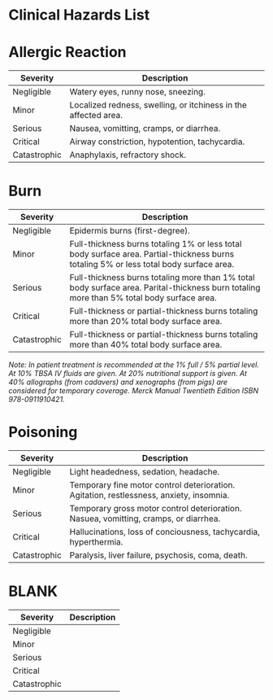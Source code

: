 Clinical Hazards List
=====================

# Allergic Reaction

| Severity | Description |
| -------- | ----------- |
| Negligible | Watery eyes, runny nose, sneezing. |
| Minor | Localized redness, swelling, or itchiness in the affected area. |
| Serious | Nausea, vomitting, cramps, or diarrhea. |
| Critical | Airway constriction, hypotention, tachycardia. |
| Catastrophic | Anaphylaxis, refractory shock. |

# Burn

| Severity | Description |
| -------- | ----------- |
| Negligible | Epidermis burns (first-degree). |
| Minor | Full-thickness burns totaling 1% or less total body surface area.  Partial-thickness burns totaling 5% or less total body surface area. |
| Serious | Full-thickness burns totaling more than 1% total body surface area.  Parital-thickness burn totaling more than 5% total body surface area. |
| Critical | Full-thickness or partial-thickness burns totaling more than 20% total body surface area. |
| Catastrophic | Full-thickness or partial-thickness burns totaling more than 40% total body surface area. |

*Note: In patient treatment is recommended at the 1% full / 5% partial level.  At 10% TBSA IV fluids are given.  At 20% nutritional support is given.  At 40% allographs (from cadavers) and xenographs (from pigs) are considered for temporary coverage.  Merck Manual Twentieth Edition ISBN 978-0911910421.*

# Poisoning

| Severity | Description |
| -------- | ----------- |
| Negligible | Light headedness, sedation, headache. |
| Minor | Temporary fine motor control deterioration.  Agitation, restlessness, anxiety, insomnia. |
| Serious | Temporary gross motor control deterioration.  Nasuea, vomitting, cramps, or diarrhea. |
| Critical | Hallucinations, loss of conciousness, tachycardia, hyperthermia. |
| Catastrophic | Paralysis, liver failure, psychosis, coma, death. |

# BLANK

| Severity | Description |
| -------- | ----------- |
| Negligible | |
| Minor | |
| Serious | |
| Critical | |
| Catastrophic | |
